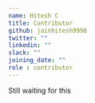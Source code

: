 ```yaml
---
name: Hitesh C
title: Contributor
github: jainhitesh9998
twitter: ""
linkedin: ""
slack: ""
joining_date: ""
role : contributor
---
```


Still waiting for this
